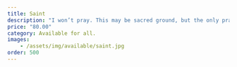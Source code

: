 ```yaml
---
title: Saint
description: "I won’t pray. This may be sacred ground, but the only prayers heard here will be yours, begging me for more."
price: "80.00"
category: Available for all.
images: 
    - /assets/img/available/saint.jpg
order: 500
---
```

